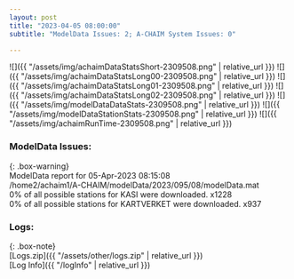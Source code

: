 ```yaml
---
layout: post
title: "2023-04-05 08:00:00"
subtitle: "ModelData Issues: 2; A-CHAIM System Issues: 0"

---
```


![]({{ "/assets/img/achaimDataStatsShort-2309508.png" | relative_url }})
![]({{ "/assets/img/achaimDataStatsLong00-2309508.png" | relative_url }})
![]({{ "/assets/img/achaimDataStatsLong01-2309508.png" | relative_url }})
![]({{ "/assets/img/achaimDataStatsLong02-2309508.png" | relative_url }})
![]({{ "/assets/img/modelDataDataStats-2309508.png" | relative_url }})
![]({{ "/assets/img/modelDataStationStats-2309508.png" | relative_url }})
![]({{ "/assets/img/achaimRunTime-2309508.png" | relative_url }})


### ModelData Issues:  
  
{: .box-warning}  
 ModelData report for 05-Apr-2023 08:15:08   
 /home2/achaim1/A-CHAIM/modelData/2023/095/08/modelData.mat   
 0% of all possible stations for KASI were downloaded. x1228   
 0% of all possible stations for KARTVERKET were downloaded. x937   
  


### Logs:  
  
{: .box-note}  
[Logs.zip]({{ "/assets/other/logs.zip" | relative_url }})  
[Log Info]({{ "/logInfo" | relative_url }})  
